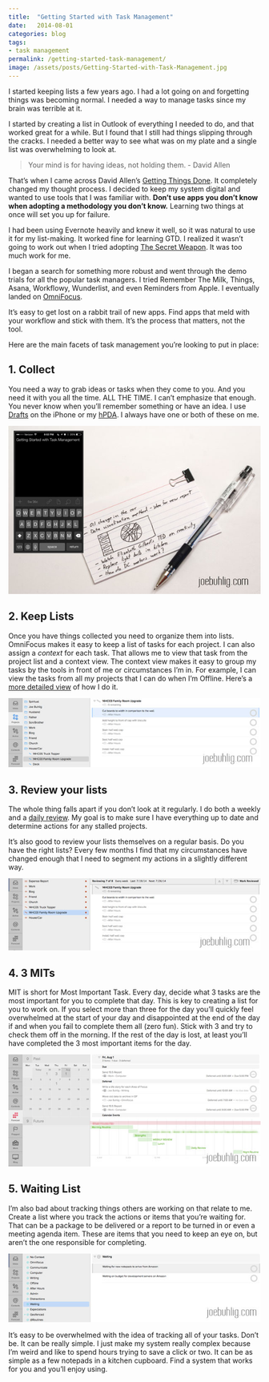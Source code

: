 ```yaml
---
title:  "Getting Started with Task Management"
date:   2014-08-01
categories: blog
tags:
- task management
permalink: /getting-started-task-management/
image: /assets/posts/Getting-Started-with-Task-Management.jpg
---
```


I started keeping lists a few years ago. I had a lot going on and forgetting things was becoming normal. I needed a way to manage tasks since my brain was terrible at it.

<!--more-->

I started by creating a list in Outlook of everything I needed to do, and that worked great for a while. But I found that I still had things slipping through the cracks. I needed a better way to see what was on my plate and a single list was overwhelming to look at.

> Your mind is for having ideas, not holding them. - David Allen

That’s when I came across David Allen’s [Getting Things Done](http://gettingthingsdone.com/). It completely changed my thought process. I decided to keep my system digital and wanted to use tools that I was familiar with. **Don’t use apps you don’t know when adopting a methodology you don’t know.** Learning two things at once will set you up for failure.

I had been using Evernote heavily and knew it well, so it was natural to use it for my list-making. It worked fine for learning GTD. I realized it wasn’t going to work out when I tried adopting [The Secret Weapon](http://www.thesecretweapon.org/). It was too much work for me.

I began a search for something more robust and went through the demo trials for all the popular task managers. I tried Remember The Milk, Things, Asana, Workflowy, Wunderlist, and even Reminders from Apple. I eventually landed on [OmniFocus](https://itunes.apple.com/us/app/omnifocus-2/id867299399?mt=12&uo=4&at=1l3vnyQ).

It’s easy to get lost on a rabbit trail of new apps. Find apps that meld with your workflow and stick with them. It’s the process that matters, not the tool.

Here are the main facets of task management you’re looking to put in place:

## 1\. Collect

You need a way to grab ideas or tasks when they come to you. And you need it with you all the time. ALL THE TIME. I can’t emphasize that enough. You never know when you’ll remember something or have an idea. I use [Drafts](https://itunes.apple.com/us/app/drafts-quickly-capture-notes/id502385074?mt=8&uo=4&at=1l3vnyQ) on the iPhone or my [hPDA](http://joebuhlig.com/what-is-an-hpda-and-how-do-i-use-it/). I always have one or both of these on me.

<img class="center-image post-image-medium" src="/assets/posts_extra/Getting-Started-with-Task-Management-hPDA-Drafts.jpg" />

## 2\. Keep Lists

Once you have things collected you need to organize them into lists. OmniFocus makes it easy to keep a list of tasks for each project. I can also assign a _context_ for each task. That allows me to view that task from the project list and a context view. The context view makes it easy to group my tasks by the tools in front of me or circumstances I’m in. For example, I can view the tasks from all my projects that I can do when I’m Offline. Here’s a [more detailed view](http://joebuhlig.com/omnifocus-setup-workflow/) of how I do it.

<img class="center-image post-image-medium" src="/assets/posts_extra/Getting-Started-with-Task-Management-ProjectContextA.jpg" />

## 3\. Review your lists

The whole thing falls apart if you don’t look at it regularly. I do both a weekly and a [daily review](http://joebuhlig.com/omnifocus-setup-workflow/). My goal is to make sure I have everything up to date and determine actions for any stalled projects.

It’s also good to review your lists themselves on a regular basis. Do you have the right lists? Every few months I find that my circumstances have changed enough that I need to segment my actions in a slightly different way.

<img class="center-image post-image-medium" src="/assets/posts_extra/Getting-Started-with-Task-Management-Review.jpg" />

## 4\. 3 MITs

MIT is short for Most Important Task. Every day, decide what 3 tasks are the most important for you to complete that day. This is key to creating a list for you to work on. If you select more than three for the day you’ll quickly feel overwhelmed at the start of your day and disappointed at the end of the day if and when you fail to complete them all (zero fun). Stick with 3 and try to check them off in the morning. If the rest of the day is lost, at least you’ll have completed the 3 most important items for the day.

<img class="center-image post-image-medium" src="/assets/posts_extra/Getting-Started-with-Task-Management-Forecast.jpg" />

## 5\. Waiting List

I’m also bad about tracking things others are working on that relate to me. Create a list where you track the actions or items that you’re waiting for. That can be a package to be delivered or a report to be turned in or even a meeting agenda item. These are items that you need to keep an eye on, but aren’t the one responsible for completing.

<img class="center-image post-image-medium" src="/assets/posts_extra/Getting-Started-with-Task-Management-Waiting.jpg" />

It’s easy to be overwhelmed with the idea of tracking all of your tasks. Don’t be. It can be really simple. I just make my system really complex because I’m weird and like to spend hours trying to save a click or two. It can be as simple as a few notepads in a kitchen cupboard. Find a system that works for you and you’ll enjoy using.